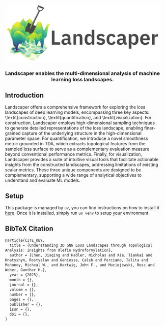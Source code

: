 <div align="center">

<img src="assets/logo.png" width="600">

### Landscaper enables the multi-dimensional analysis of machine learning loss landscapes. 

</div>

## Introduction

Landscaper offers a comprehensive framework for exploring the loss landscapes of deep learning models, encompassing three key aspects: \textit{construction}, \textit{quantification}, and \textit{visualization}. For construction, Landscaper employs high-dimensional sampling techniques to generate detailed representations of the loss landscape, enabling finer-grained capture of the underlying structure in the high-dimensional parameter space. For quantification, we introduce a novel smoothness metric grounded in TDA, which extracts topological features from the sampled loss surface to serve as a complementary evaluation measure beyond conventional performance metrics. Finally, for visualization, Landscaper provides a suite of intuitive visual tools that facilitate actionable insights from the constructed landscapes, addressing limitations of existing scalar metrics. These three unique components are designed to be complementary, supporting a wide range of analytical objectives to understand and evaluate ML models.

## Setup
This package is managed by `uv`, you can find instructions on how to install it [here](https://github.com/astral-sh/uv). Once it is installed, simply run `uv venv` to setup your environment.

## BibTeX Citation 
```
@article{CITE_KEY,
  title = {Understanding 3D GNN Loss Landscapes through Topological Analysis: Insights from Olefin Hydroformylation},
  author = {Chen, Jiaqing and Hadler, Nicholas and Xie, Tiankai and Hnatyshyn, Rostyslav and Geniesse, Caleb and Perciano, Talita and Mahoney, Micheal W., and Hartwig, John F., and Maciejewski, Ross and Weber, Gunther H.},
  year = {2025},
  month = {},
  journal = {},
  volume = {},
  number = {},
  pages = {},
  publisher = {},
  issn = {},
  doi = {},
}
```
